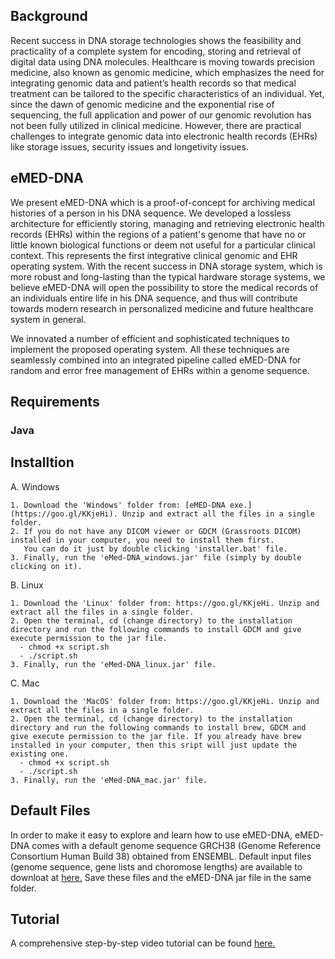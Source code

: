 
## Background

Recent success in DNA storage technologies shows the feasibility and practicality of a complete system for encoding, storing and retrieval of digital data using DNA molecules. Healthcare is moving towards precision medicine, also known as genomic medicine, which emphasizes the need for integrating genomic data and patient’s health records so that medical treatment can be tailored to the specific characteristics of an individual. Yet, since the dawn of genomic medicine and the exponential rise of sequencing, the full application and power of our genomic revolution has not been fully utilized in clinical medicine. However, there are practical challenges to integrate genomic data into electronic health records (EHRs) like storage issues, security issues and longetivity issues.

## eMED-DNA

We present eMED-DNA which is a proof-of-concept for archiving medical histories of a person in his DNA sequence. We developed a lossless architecture
for efficiently storing, managing and retrieving electronic health records (EHRs) within the regions of a
patient's genome that have no or little known biological functions or deem not useful for a particular clinical context. This represents the first integrative clinical genomic and EHR operating system.  With the recent success in DNA storage system,
which is more robust and long-lasting than the typical hardware storage systems, we believe
eMED-DNA will open the possibility to store the medical records of an individuals
entire life in his DNA sequence, and thus will contribute
towards modern research in personalized medicine and future healthcare system in general.

We innovated a number of efficient and sophisticated techniques to implement the proposed operating system. All these techniques are seamlessly combined into an integrated pipeline called eMED-DNA for random and error free management of EHRs within a genome sequence. 






## Requirements

### Java 


## Installtion 

A. Windows 

    1. Download the 'Windows' folder from: [eMED-DNA exe.] (https://goo.gl/KKjeHi). Unzip and extract all the files in a single folder.
    2. If you do not have any DICOM viewer or GDCM (Grassroots DICOM) installed in your computer, you need to install them first.
       You can do it just by double clicking 'installer.bat' file.
    3. Finally, run the 'eMed-DNA_windows.jar' file (simply by double clicking on it).
    
 B. Linux
 
    1. Download the 'Linux' folder from: https://goo.gl/KKjeHi. Unzip and extract all the files in a single folder.
    2. Open the terminal, cd (change directory) to the installation directory and run the following commands to install GDCM and give execute permission to the jar file.
      - chmod +x script.sh
      - ./script.sh
    3. Finally, run the 'eMed-DNA_linux.jar' file.
    
C. Mac

    1. Download the 'MacOS' folder from: https://goo.gl/KKjeHi. Unzip and extract all the files in a single folder.
    2. Open the terminal, cd (change directory) to the installation directory and run the following commands to install brew, GDCM and give execute permission to the jar file. If you already have brew installed in your computer, then this sript will just update the existing one. 
      - chmod +x script.sh
      - ./script.sh
    3. Finally, run the 'eMed-DNA_mac.jar' file.


## Default Files
In order to make it easy to explore and learn how to use eMED-DNA, eMED-DNA comes with a default genome sequence GRCH38 (Genome Reference Consortium Human Build 38) obtained from ENSEMBL. Default input files (genome sequence, gene lists and choromose lengths) are available to downloat at [here.](https://goo.gl/GjwxAg)  Save these files and the eMED-DNA jar file in the same folder.

<!--## Download Software 
eMED-DNA software is freely available at: [Drive link.](https://drive.google.com/drive/folders/1gT55X1rMFGIWAySb2ZIzzRwsAujVF14O?usp=sharing)-->

## Tutorial 
A comprehensive step-by-step video tutorial can be found [here.](https://jakariamd.github.io/eMED-DNA/)

